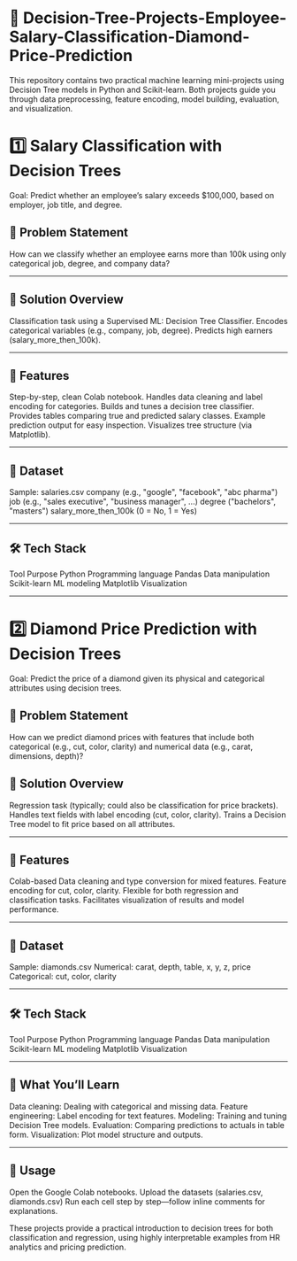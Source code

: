 # 💼  Decision-Tree-Projects-Employee-Salary-Classification-Diamond-Price-Prediction
This repository contains two practical machine learning mini-projects using Decision Tree models in Python and Scikit-learn. Both projects guide you through data preprocessing, feature encoding, model building, evaluation, and visualization.

# 1️⃣ Salary Classification with Decision Trees

Goal: Predict whether an employee’s salary exceeds $100,000, based on employer, job title, and degree.

## 📌 Problem Statement

How can we classify whether an employee earns more than 100k using only categorical job, degree, and company data?

---

## 🧠 Solution Overview

Classification task using a Supervised ML: Decision Tree Classifier.
Encodes categorical variables (e.g., company, job, degree).
Predicts high earners (salary_more_then_100k).

---

## 🧩 Features

Step-by-step, clean Colab notebook.
Handles data cleaning and label encoding for categories.
Builds and tunes a decision tree classifier.
Provides tables comparing true and predicted salary classes.
Example prediction output for easy inspection.
Visualizes tree structure (via Matplotlib).

---

## 📂 Dataset

Sample: salaries.csv
company (e.g., "google", "facebook", "abc pharma")
job (e.g., "sales executive", "business manager", ...)
degree ("bachelors", "masters")
salary_more_then_100k (0 = No, 1 = Yes)

---

## 🛠️ Tech Stack

Tool	Purpose
Python	Programming language
Pandas	Data manipulation
Scikit-learn	ML modeling
Matplotlib	Visualization


---

# 2️⃣ Diamond Price Prediction with Decision Trees
Goal: Predict the price of a diamond given its physical and categorical attributes using decision trees.

## 📌 Problem Statement 

How can we predict diamond prices with features that include both categorical (e.g., cut, color, clarity) and numerical data (e.g., carat, dimensions, depth)?


## 🧠 Solution Overview

Regression task (typically; could also be classification for price brackets).
Handles text fields with label encoding (cut, color, clarity).
Trains a Decision Tree model to fit price based on all attributes.

---


## 🧩 Features

Colab-based
Data cleaning and type conversion for mixed features.
Feature encoding for cut, color, clarity.
Flexible for both regression and classification tasks.
Facilitates visualization of results and model performance.

---


## 📂 Dataset

Sample: diamonds.csv
Numerical: carat, depth, table, x, y, z, price
Categorical: cut, color, clarity

---


##  🛠️ Tech Stack

Tool	Purpose
Python	Programming language
Pandas	Data manipulation
Scikit-learn	ML modeling
Matplotlib	Visualization

---

## 🍰 What You’ll Learn

Data cleaning: Dealing with categorical and missing data.
Feature engineering: Label encoding for text features.
Modeling: Training and tuning Decision Tree models.
Evaluation: Comparing predictions to actuals in table form.
Visualization: Plot model structure and outputs.

---


## 🔗 Usage

Open the Google Colab notebooks.
Upload the datasets (salaries.csv, diamonds.csv)
Run each cell step by step—follow inline comments for explanations.


These projects provide a practical introduction to decision trees for both classification and regression, using highly interpretable examples from HR analytics and pricing prediction.

